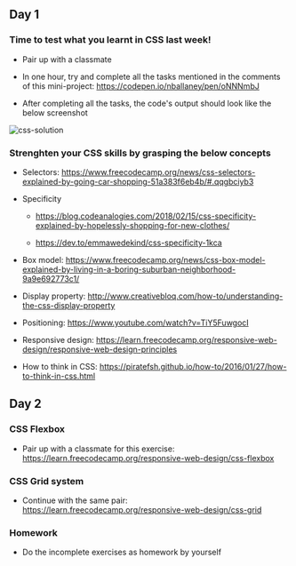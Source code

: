 ## Day 1


### Time to test what you learnt in CSS last week!

- Pair up with a classmate

- In one hour, try and complete all the tasks mentioned in the comments of this mini-project: https://codepen.io/nballaney/pen/oNNNmbJ

- After completing all the tasks, the code's output should look like the below screenshot

![css-solution](https://user-images.githubusercontent.com/8469211/66277584-6f212300-e86e-11e9-80ed-374ec2ee1ad2.png)


### Strenghten your CSS skills by grasping the below concepts

- Selectors: https://www.freecodecamp.org/news/css-selectors-explained-by-going-car-shopping-51a383f6eb4b/#.qqgbciyb3

- Specificity

    - https://blog.codeanalogies.com/2018/02/15/css-specificity-explained-by-hopelessly-shopping-for-new-clothes/

    - https://dev.to/emmawedekind/css-specificity-1kca

- Box model: https://www.freecodecamp.org/news/css-box-model-explained-by-living-in-a-boring-suburban-neighborhood-9a9e692773c1/

- Display property: http://www.creativebloq.com/how-to/understanding-the-css-display-property

- Positioning: https://www.youtube.com/watch?v=TiY5FuwgocI

- Responsive design: https://learn.freecodecamp.org/responsive-web-design/responsive-web-design-principles

- How to think in CSS: https://piratefsh.github.io/how-to/2016/01/27/how-to-think-in-css.html


## Day 2


### CSS Flexbox

- Pair up with a classmate for this exercise: https://learn.freecodecamp.org/responsive-web-design/css-flexbox


### CSS Grid system

- Continue with the same pair: https://learn.freecodecamp.org/responsive-web-design/css-grid


### Homework

- Do the incomplete exercises as homework by yourself
